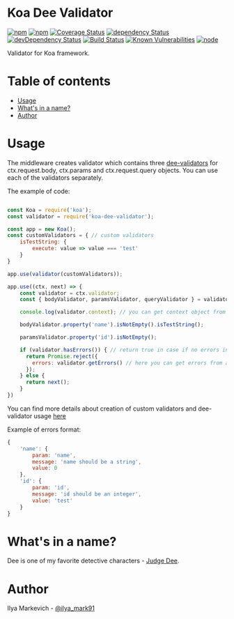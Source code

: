 # Koa Dee Validator

[![npm](https://img.shields.io/npm/v/koa-dee-validator.svg?maxAge=1000)](https://www.npmjs.com/package/koa-dee-validator)
[![npm](https://img.shields.io/npm/dt/koa-dee-validator.svg?maxAge=1000)](https://www.npmjs.com/package/koa-dee-validator)
[![Coverage Status](https://coveralls.io/repos/github/ilya-markevich/node-koa-validator/badge.svg?branch=master)](https://coveralls.io/github/ilya-markevich/node-koa-validator?branch=master)
[![dependency Status](https://img.shields.io/david/ilya-markevich/node-koa-validator.svg?maxAge=1000)](https://david-dm.org/ilya-markevich/node-koa-validator)
[![devDependency Status](https://img.shields.io/david/dev/ilya-markevich/node-koa-validator.svg?maxAge=1000)](https://david-dm.org/ilya-markevich/node-koa-validator?type=dev)
[![Build Status](https://img.shields.io/travis/ilya-markevich/node-koa-validator.svg?maxAge=1000)](https://travis-ci.org/ilya-markevich/node-koa-validator)
[![Known Vulnerabilities](https://snyk.io/test/github/ilya-markevich/node-koa-validator/badge.svg)](https://snyk.io/test/github/ilya-markevich/node-koa-validator)
[![node](https://img.shields.io/node/v/koa-dee-validator.svg?maxAge=1000)](https://www.npmjs.com/package/koa-dee-validator)

Validator for Koa framework.

# Table of contents
* [Usage](#usage)
* [What's in a name?](#whats-in-a-name)
* [Author](#author)

# Usage

The middleware creates validator which contains three [dee-validators](https://github.com/ilya-markevich/node-validator) for ctx.request.body, ctx.params and ctx.request.query objects.
You can use each of the validators separately.

The example of code:
```javascript

const Koa = require('koa');
const validator = require('koa-dee-validator');

const app = new Koa();
const customValidators = { // custom validators
    isTestString: {
        execute: value => value === 'test'
    }
}

app.use(validator(customValidators));

app.use((ctx, next) => {
    const validator = ctx.validator;
    const { bodyValidator, paramsValidator, queryValidator } = validator;

    console.log(validator.context); // you can get context object from validator

    bodyValidator.property('name').isNotEmpty().isTestString();

    paramsValidator.property('id').isNotEmpty();

    if (validator.hasErrors()) { // return true in case if no errors in body, params and query validators
      return Promise.reject({
        errors: validator.getErrors() // here you can get errors from all of the validators
      });
    } else {
      return next();
    }
})
```

You can find more details about creation of custom validators and dee-validator usage [here](https://github.com/ilya-markevich/node-validator)

Example of errors format:
``` javascript
{
    'name': {
        param: 'name',
        message: 'name should be a string',
        value: 0
    },
    'id': {
        param: 'id',
        message: 'id should be an integer',
        value: 'test'
    }
}
```

# What's in a name?
Dee is one of my favorite detective characters - [Judge Dee](https://en.wikipedia.org/wiki/Judge_Dee).

# Author
Ilya Markevich - [@ilya_mark91](https://twitter.com/ilya_mark91)

